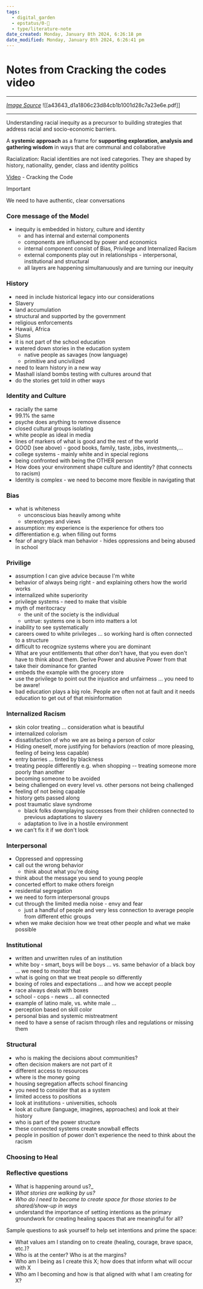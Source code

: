 ```yaml
---
tags:
  - digital_garden
  - epstatus/0-🌰
  - type/literature-note
date_created: Monday, January 8th 2024, 6:26:18 pm
date_modified: Monday, January 8th 2024, 6:26:41 pm
---
```


# Notes from Cracking the codes video

***
*[Image Source](http://world-trust.org/system)*
![[a43643_d1a1806c23d84cb1b1001d28c7a23e6e.pdf]]
***


Understanding racial inequity as a precursor to building strategies that address racial and socio-economic barriers.

A **systemic approach** as a frame for **supporting exploration, analysis and gathering wisdom** in ways that are communal and collaborative

Racialization: Racial identities are not ixed categories. They are shaped by history, nationality, gender, class and identity politics 

[Video](https://www.world-trust.org/individual-streaming-ctc) - Cracking the Code

> [!important]
> We need to have authentic, clear conversations 

### Core message of the Model
+ inequity is embedded in history, culture and identity
	+ and has internal and external components
	+ components are influenced by power and economics
	+ internal component consist of Bias, Privilege and Internalized Racism
	+ external components play out in relationships - interpersonal, institutional and structural
	+ all layers are happening simultanuously and are turning our inequity

### History
+ need in include historical legacy into our considerations
+ Slavery
+ land accumulation
+ structural and supported by the government
+ religious enforcements
+ Hawaii, Africa
+ Slums
+ it is not part of the school education
+ watered down stories in the education system
	+ native people as savages (now language)
	+ primitive and uncivilized
+ need to learn history in a new way
+ Mashall island bombs testing with cultures around that
+ do the stories get told in other ways

### Identity and Culture
+ racially the same
+ 99.1% the same
+ psyche does anything to remove dissence
+ closed cultural groups isolating
+ white people as ideal in media
+ lines of markers of what is good and the rest of the world
+ GOOD (see above) - good books, family, taste, jobs, investments,... 
+ college systems - mainly white and in special regions
+ being confronted with being the OTHER person
+ How does your environment shape culture and identity? (that connects to racism)
+ Identity is complex - we need to become more flexible in navigating that

### Bias
+ what is whiteness
	+ unconscious bias heavily among white
	+ stereotypes and views
+ assumption: my experience is the experience for others too
+ differentiation e.g. when filling out forms
+ fear of angry black man behavior - hides oppressions and being abused in school

### Privilige
+ assumption I can give advice because I'm white
+ behavior of always being right - and explaining others how the world works
+ internalized white superiority
+ privilege systems - need to make that visible
+ myth of meritocracy
	+ the unit of the society is the individual
	+ untrue: systems one is born into matters a lot
+ inability to see systematically
+ careers owed to white privileges ... so working hard is often connected to a structure
+ difficult to recognize systems where you are dominant
+ What are your entitlements that other don't have, that you even don't have to think about them. Derive Power and abusive Power from that
+ take their dominance for granted
+ embeds the example with the grocery store
+ use the privilege to point out the injustice and unfairness ... you need to be aware!
+ bad education plays a big role. People are often not at fault and it needs education to get out of that misinformation

### Internalized Racism
+ skin color treating ... consideration what is beautiful 
+ internalized colorism
+ dissatisfaction of who we are as being a person of color
+ Hiding oneself, more justifying for behaviors (reaction of more pleasing, feeling of being less capable)
+ entry barries ... tinted by blackness
+ treating people differently e.g. when shopping -- treating someone more poorly than another
+ becoming someone to be avoided
+ being challenged on every level vs. other persons not being challenged
+ feeling of not being capable
+ history gets passed along
+ post traumatic slave syndrome
	+ black folks downplaying successes from their children connected to previous adaptations to slavery
	+ adaptation to live in a hostile environment
+ we can't fix it if we don't look
### Interpersonal
+ Oppressed and oppressing
+ call out the wrong behavior
	+  think about what you're doing
+ think about the message you send to young people
+ concerted effort to make others foreign
+ residential segregation
+ we need to form interpersonal groups
+ cut through the limited media noise - envy and fear
	+ just a handful of people and very less connection to average people from different ethic groups
+ when we make decision how we treat other people and what we make possible

### Institutional
+ written and unwritten rules of an institution
+ white boy - smart, boys will be boys ... vs. same behavior of a black boy ... we need to monitor that
+ what is going on that we treat people so differently
+ boxing of roles and expectations ... and how we accept people
+ race always deals with boxes
+ school - cops - news ... all connected
+ example of latino male, vs. white male ...
+ perception based on skill color
+ personal bias and systemic mistreatment
+ need to have a sense of racism through riles and regulations or missing them

### Structural
+ who is making the decisions about communities? 
+ often decision makers are not part of it
+ different access to resources
+ where is the money going
+ housing segregation affects school financing
+ you need to consider that as a system
+ limited access to positions
+ look at institutions - universities, schools
+ look at culture (language, imagines, approaches) and look at their history
+ who is part of the power structure
+ these connected systems create snowball effects
+ people in position of power don't experience the need to think about the racism

### Choosing to Heal

### Reflective questions
+ What is happening around us?_
+ _What stories are walking by us?_
+ _Who do I need to become to create space for those stories to be shared/show-up in ways_
+ understand the importance of setting intentions as the primary groundwork for creating healing spaces that are meaningful for all?

Sample questions to ask yourself to help set intentions and prime the space:
+ What values am I standing on to create (healing, courage, brave space, etc.)?
+ Who is at the center? Who is at the margins?
+ Who am I being as I create this X; how does that inform what will occur with X
+ Who am I becoming and how is that aligned with what I am creating for X?